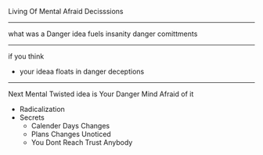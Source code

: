 Living Of Mental Afraid Decisssions

--------

what was a Danger idea fuels
insanity danger comittments

---------

if you think

- your ideaa floats in
  danger deceptions

------

Next Mental Twisted idea
is Your Danger Mind
Afraid of it


- Radicalization
- Secrets
  - Calender Days Changes
  - Plans Changes Unoticed
  - You Dont Reach Trust
    Anybody

